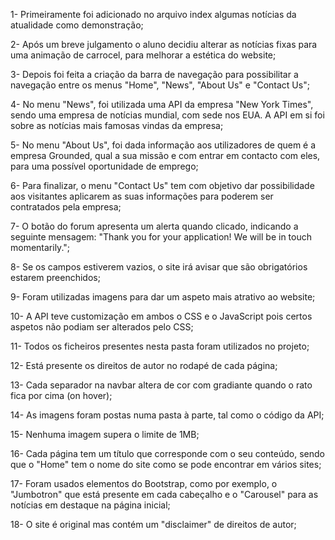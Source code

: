 1- Primeiramente foi adicionado no arquivo index algumas notícias da atualidade como demonstração;

2- Após um breve julgamento o aluno decidiu alterar as notícias fixas para uma animação de carrocel, para melhorar a estética do website;

3- Depois foi feita a criação da barra de navegação para possibilitar a navegação entre os menus "Home", "News", "About Us" e "Contact Us";

4- No menu "News", foi utilizada uma API da empresa "New York Times", sendo uma empresa de notícias mundial, com sede nos EUA. A API em si foi sobre as notícias mais famosas vindas da empresa;

5- No menu "About Us", foi dada informação aos utilizadores de quem é a empresa Grounded, qual a sua missão e com entrar em contacto com
eles, para uma possível oportunidade de emprego;

6- Para finalizar, o menu "Contact Us" tem com objetivo dar possibilidade aos visitantes aplicarem as suas informações para poderem ser
contratados pela empresa;

7- O botão do forum apresenta um alerta quando clicado, indicando a seguinte mensagem: "Thank you for your application! We will be in touch momentarily.";

8- Se os campos estiverem vazios, o site irá avisar que são obrigatórios estarem preenchidos;

9- Foram utilizadas imagens para dar um aspeto mais atrativo ao website;

10- A API teve customização em ambos o CSS e o JavaScript pois certos aspetos não podiam ser alterados pelo CSS;

11- Todos os ficheiros presentes nesta pasta foram utilizados no projeto;

12- Está presente os direitos de autor no rodapé de cada página;

13- Cada separador na navbar altera de cor com gradiante quando o rato fica por cima (on hover);

14- As imagens foram postas numa pasta à parte, tal como o código da API;

15- Nenhuma imagem supera o limite de 1MB;

16- Cada página tem um título que corresponde com o seu conteúdo, sendo que o "Home" tem o nome do site como se pode encontrar em vários sites;

17- Foram usados elementos do Bootstrap, como por exemplo, o "Jumbotron" que está presente em cada cabeçalho e o "Carousel" para as notícias em destaque na página inicial;

18- O site é original mas contém um "disclaimer" de direitos de autor;